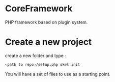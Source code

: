CoreFramework
=============

PHP framework based on plugin system.

# Create a new project

create a new folder and type :
```bash
<path to repo>/setup.php skel:init
```

You will have a set of files to use as a starting point.
